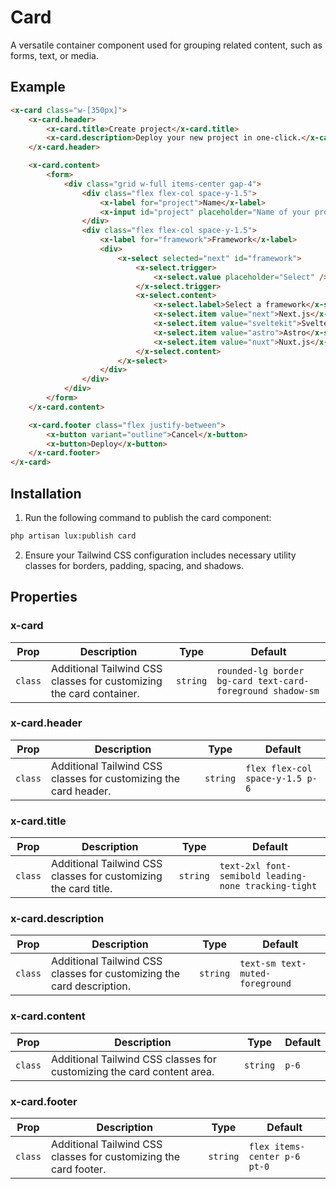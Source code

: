 # Card
A versatile container component used for grouping related content, such as forms, text, or media.

## Example
```html
<x-card class="w-[350px]">
    <x-card.header>
        <x-card.title>Create project</x-card.title>
        <x-card.description>Deploy your new project in one-click.</x-card.description>
    </x-card.header>

    <x-card.content>
        <form>
            <div class="grid w-full items-center gap-4">
                <div class="flex flex-col space-y-1.5">
                    <x-label for="project">Name</x-label>
                    <x-input id="project" placeholder="Name of your project" />
                </div>
                <div class="flex flex-col space-y-1.5">
                    <x-label for="framework">Framework</x-label>
                    <div>
                        <x-select selected="next" id="framework">
                            <x-select.trigger>
                                <x-select.value placeholder="Select" />
                            </x-select.trigger>
                            <x-select.content>
                                <x-select.label>Select a framework</x-select.label>
                                <x-select.item value="next">Next.js</x-select.item>
                                <x-select.item value="sveltekit">Svelte</x-select.item>
                                <x-select.item value="astro">Astro</x-select.item>
                                <x-select.item value="nuxt">Nuxt.js</x-select.item>
                            </x-select.content>
                        </x-select>
                    </div>
                </div>
            </div>
        </form>
    </x-card.content>

    <x-card.footer class="flex justify-between">
        <x-button variant="outline">Cancel</x-button>
        <x-button>Deploy</x-button>
    </x-card.footer>
</x-card>
```

## Installation

1. Run the following command to publish the card component:

```bash
php artisan lux:publish card
```

2. Ensure your Tailwind CSS configuration includes necessary utility classes for borders, padding, spacing, and shadows.

## Properties

### x-card
| Prop | Description | Type | Default |
| --- | --- | --- | --- |
| `class` | Additional Tailwind CSS classes for customizing the card container. | `string` | `rounded-lg border bg-card text-card-foreground shadow-sm` |

### x-card.header
| Prop | Description | Type | Default |
| --- | --- | --- | --- |
| `class` | Additional Tailwind CSS classes for customizing the card header. | `string` | `flex flex-col space-y-1.5 p-6` |

### x-card.title
| Prop | Description | Type | Default |
| --- | --- | --- | --- |
| `class` | Additional Tailwind CSS classes for customizing the card title. | `string` | `text-2xl font-semibold leading-none tracking-tight` |

### x-card.description
| Prop | Description | Type | Default |
| --- | --- | --- | --- |
| `class` | Additional Tailwind CSS classes for customizing the card description. | `string` | `text-sm text-muted-foreground` |

### x-card.content
| Prop | Description | Type | Default |
| --- | --- | --- | --- |
| `class` | Additional Tailwind CSS classes for customizing the card content area. | `string` | `p-6` |

### x-card.footer
| Prop | Description | Type | Default |
| --- | --- | --- | --- |
| `class` | Additional Tailwind CSS classes for customizing the card footer. | `string` | `flex items-center p-6 pt-0` |